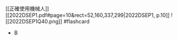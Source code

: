 [[正確使用機械人]]
[[2022DSEP1.pdf#page=10&rect=52,160,337,299|2022DSEP1, p.10]]
![[2022DSEP1Q40.png]] #flashcard 
- B
